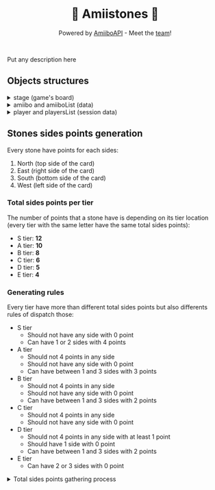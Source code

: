 <div align="center">

# :flower_playing_cards: Amiistones :flower_playing_cards:
Powered by <a href="https://amiiboapi.com" target="_blank">AmiiboAPI</a> - 
Meet the <a href="https://github.com/orgs/amiistones/people">team</a>!

</div>
<br/>

Put any description here

## Objects structures

<details>
	<summary>stage (game's board)</summary>

### `stage`

`stage` is an object that represents the *amiistones* game's board.

***Awaiting for description***

</details>

<details>
	<summary>amiibo and amiiboList (data)</summary>

### `amiibo` and `amiiboList`

`amiibo` is an element of `amiiboList`. These two objects defines all the data fetched from the api and then display on the *amiistones* game's board.

#### `amiibo`

All classes in the following diagram are actually JavaScript objects (this is just to have a more visual render).

```mermaid
classDiagram
    class amiibo {
        switchIndex: bool
    }

    class data {
        amiiboSeries: String
        character: String
        gameSeries: String
        image: String
        name: String
        type: String
        tier: String
    }

    class releaseDates {
        au: String
        eu: String
        jp: String
        na: String
    }

    class stone {
        hasSpecial: bool
        hasPlayed: bool
        startTeam: String
        currentTeam: String
    }

    class sidesPoints {
        total: int
        north: int
        east: int
        south: int
        west: int
    }
    
    amiibo --> data: data
    amiibo --> stone: stone
    data --> releaseDates: release
    stone --> sidesPoints: sidesPoints
    
    amiiboList *-- amiibo
```

All the fields in the `data` sub-object is from the api (except the `tier` attribute).

<details>
	<summary>Template</summary>

```jsx
data: {
	amiiboSeries: null,
	character: null,
	gameSeries: null,
	image: null,
	name: null,
	release: {
		au: null,
		eu: null,
		jp: null,
		na: null
		},
	type: null,
	tier: "F"
},
stone: {
	hasSpecial: false,
	hasPlayed: false,
	startTeam: null,
	currentTeam: null,
	sidesPoints: {
		total: null,
		north: 0,
		east: 0,
		south: 0,
		west: 0
	},
},
switchIndex: null
```
</details>

<details>
	<summary>Examples</summary>

```jsx
data: {
	amiiboSeries: "Super Smash Bros.",
	character: "Mythra",
	gameSeries: "Xenoblade Chronicles",
	image: "https://raw.githubusercontent.com/N3evin/AmiiboAPI/master/images/icon_22420000-041f0002.png",
	name: "Mythra",
	release: {
		au: "2023-07-21",
		eu: "2023-07-21",
		jp: "2023-07-21",
		na: "2023-07-21"
		},
	type: "Figure",
	tier: "S"
},
stone: {
	hasSpecial: true,
	hasPlayed: true,
	startTeam: "red",
	currentTeam: "blue",
	sidesPoints: {
		total: 12,
		north: 3,
		east: 3,
		south: 2,
		west: 4
	},
},
switchIndex: 79
```

```jsx
data: {
	amiiboSeries: "Super Smash Bros.",
	character: "Cloud Strife",
	gameSeries: "Final Fantasy",
	image: "https://raw.githubusercontent.com/N3evin/AmiiboAPI/master/images/icon_36000000-02590002.png",
	name: "Cloud",
	release: {
		au: "2017-07-22",
		eu: "2017-07-21",
		jp: "2017-07-21",
		na: "2017-07-21"
		},
	type: "Figure",
	tier: "A+"
},
stone: {
	hasSpecial: false,
	hasPlayed: false,
	startTeam: "blue",
	currentTeam: null,
	sidesPoints: {
		total: 10,
		north: 2,
		east: 3,
		south: 2,
		west: 3
	},
},
switchIndex: null
```
</details>

#### `amiiboList`

`amiiboList` is just a **table filled with** `amiibo` **objects**:

```jsx
[
	{data, stone, switchIndex},
	{data, stone, switchIndex},
	...
	{data, stone, switchIndex}
]
```

</details>

<details>
	<summary>player and playersList (session data)</summary>

### `player` and `playerList`

`player` is an element of `playersList` these two objects defines the *amiistones* players data (color, points, deck...) of the current game session.

***Awaiting for description***

</details>

## Stones sides points generation

Every stone have points for each sides:

1. North (top side of the card)
2. East (right side of the card)
3. South (bottom side of the card)
4. West (left side of the card)

### Total sides points per tier

The number of points that a stone have is depending on its tier location (every tier with the same letter have the same total sides points):

- S tier: **12**
- A tier: **10**
- B tier: **8**
- C tier: **6**
- D tier: **5**
- E tier: **4**

### Generating rules

Every tier have more than different total sides points but also differents rules of dispatch those:

- S tier
	- Should not have any side with 0 point
	- Can have 1 or 2 sides with 4 points
- A tier
	- Should not 4 points in any side
	- Should not have any side with 0 point
	- Can have between 1 and 3 sides with 3 points
- B tier
	- Should not 4 points in any side
	- Should not have any side with 0 point
	- Can have between 1 and 3 sides with 2 points
- C tier
	- Should not 4 points in any side
	- Should not have any side with 0 point
- D tier
	- Should not 4 points in any side with at least 1 point
	- Should have 1 side with 0 point
	- Can have between 1 and 3 sides with 2 points
- E tier
	- Can have 2 or 3 sides with 0 point

<details>
	<summary>Total sides points gathering process</summary>

### Total sides points gathering process

Every character have a `characterRank` value in the ***smashBrosTierListCharacters.json*** file:

```json
	{
		"characterNumber": 46,
		"characterName": "Mega Man",
		"characterRank": 48
	},
	{
		"characterNumber": 47,
		"characterName": "Wii Fit Trainer",
		"characterRank": 63
	},
```

Then, the `characterRank` value obtained is compared to `firstSlot` and `lastSlot` of the ***smashBrosTierListSlots.json*** file in order to find in which tier is the character:

```json
	{
		"name": "B-",
		"firstSlot": 40,
		"lastSlot": 50,
		"totalSidesPoints": 8
	},
	{
		"name": "C+",
		"firstSlot": 51,
		"lastSlot": 60,
		"totalSidesPoints": 6
	},
	{
		"name": "C-",
		"firstSlot": 61,
		"lastSlot": 65,
		"totalSidesPoints": 6
	},
```

Finally, total number of sides of a character is the field `totalSidesPoints` of the character's tier. In the previous extrats, **Mega Man** is **B-** tier so his stone will have a total of **8 points** and **Wii Fit Trainer** is **C-** tier so her stone will have **6 points** in total.

</details>
